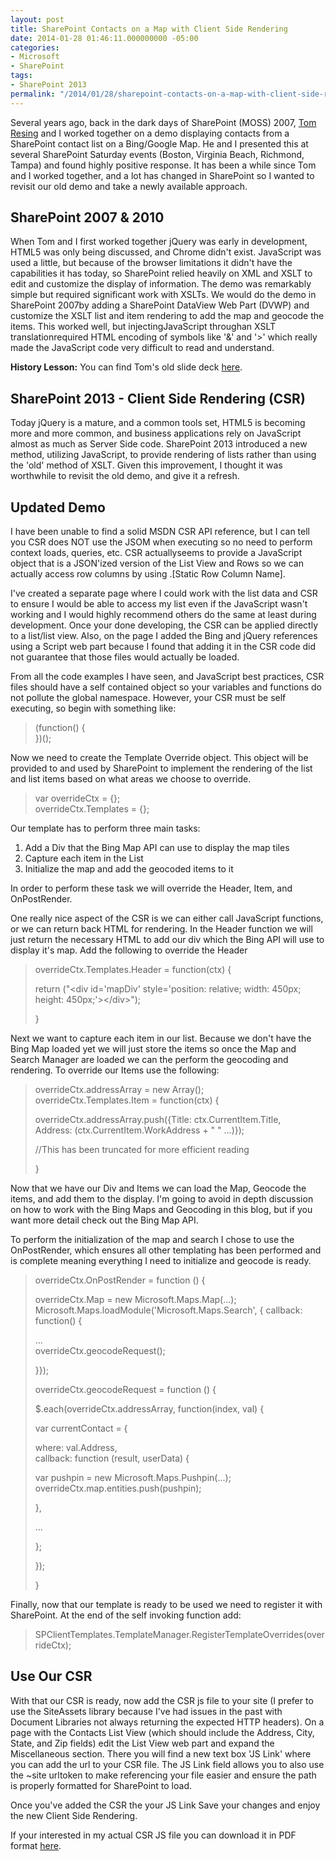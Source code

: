 ```yaml
---
layout: post
title: SharePoint Contacts on a Map with Client Side Rendering
date: 2014-01-28 01:46:11.000000000 -05:00
categories:
- Microsoft
- SharePoint
tags:
- SharePoint 2013
permalink: "/2014/01/28/sharepoint-contacts-on-a-map-with-client-side-rendering/"
---
```

Several years ago, back in the dark days of SharePoint (MOSS) 2007, [Tom Resing](http://tomresing.com/) and I worked together on a demo displaying contacts from a SharePoint contact list on a Bing/Google Map. He and I presented this at several SharePoint Saturday events (Boston, Virginia Beach, Richmond, Tampa) and found highly positive response. It has been a while since Tom and I worked together, and a lot has changed in SharePoint so I wanted to revisit our old demo and take a newly available approach.
<!--more-->

## SharePoint 2007 & 2010

When Tom and I first worked together jQuery was early in development, HTML5 was only being discussed, and Chrome didn't exist. JavaScript was used a little, but because of the browser limitations it didn't have the capabilities it has today, so SharePoint relied heavily on XML and XSLT to edit and customize the display of information. The demo was remarkably simple but required significant work with XSLTs. We would do the demo in SharePoint 2007by adding a SharePoint DataView Web Part (DVWP) and customize the XSLT list and item rendering to add the map and geocode the items. This worked well, but injectingJavaScript throughan XSLT translationrequired HTML encoding of symbols like '&' and '\>' which really made the JavaScript code very difficult to read and understand.

**History Lesson:** You can find Tom's old slide deck [here](http://www.slideshare.net/tomresing/mapping-mashups-in-sharepoint-designer-presentation).

## SharePoint 2013 - Client Side Rendering (CSR)

Today jQuery is a mature, and a common tools set, HTML5 is becoming more and more common, and business applications rely on JavaScript almost as much as Server Side code. SharePoint 2013 introduced a new method, utilizing JavaScript, to provide rendering of lists rather than using the 'old' method of XSLT. Given this improvement, I thought it was worthwhile to revisit the old demo, and give it a refresh.

## Updated Demo

I have been unable to find a solid MSDN CSR API reference, but I can tell you CSR does NOT use the JSOM when executing so no need to perform context loads, queries, etc. CSR actuallyseems to provide a JavaScript object that is a JSON'ized version of the List View and Rows so we can actually access row columns by using .[Static Row Column Name].

I've created a separate page where I could work with the list data and CSR to ensure I would be able to access my list even if the JavaScript wasn't working and I would highly recommend others do the same at least during development. Once your done developing, the CSR can be applied directly to a list/list view. Also, on the page I added the Bing and jQuery references using a Script web part because I found that adding it in the CSR code did not guarantee that those files would actually be loaded.

From all the code examples I have seen, and JavaScript best practices, CSR files should have a self contained object so your variables and functions do not pollute the global namespace. However, your CSR must be self executing, so begin with something like:

> (function() {  
> })();

Now we need to create the Template Override object. This object will be provided to and used by SharePoint to implement the rendering of the list and list items based on what areas we choose to override.

> var overrideCtx = {};  
> overrideCtx.Templates = {};

Our template has to perform three main tasks:

1. Add a Div that the Bing Map API can use to display the map tiles
2. Capture each item in the List
3. Initialize the map and add the geocoded items to it

In order to perform these task we will override the Header, Item, and OnPostRender.

One really nice aspect of the CSR is we can either call JavaScript functions, or we can return back HTML for rendering. In the Header function we will just return the necessary HTML to add our div which the Bing API will use to display it's map. Add the following to override the Header

> overrideCtx.Templates.Header = function(ctx) {
> 
> return ("\<div id='mapDiv' style='position: relative; width: 450px; height: 450px;'\>\</div\>");
> 
> }

Next we want to capture each item in our list. Because we don't have the Bing Map loaded yet we will just store the items so once the Map and Search Manager are loaded we can the perform the geocoding and rendering. To override our Items use the following:

> overrideCtx.addressArray = new Array();  
> overrideCtx.Templates.Item = function(ctx) {
> 
> overrideCtx.addressArray.push({Title: ctx.CurrentItem.Title,  
> Address: (ctx.CurrentItem.WorkAddress + " " ...)});
> 
> //This has been truncated for more efficient reading
> 
> }

Now that we have our Div and Items we can load the Map, Geocode the items, and add them to the display. I'm going to avoid in depth discussion on how to work with the Bing Maps and Geocoding in this blog, but if you want more detail check out the Bing Map API.

To perform the initialization of the map and search I chose to use the OnPostRender, which ensures all other templating has been performed and is complete meaning everything I need to initialize and geocode is ready.

> overrideCtx.OnPostRender = function () {
> 
> overrideCtx.Map = new Microsoft.Maps.Map(...);  
> Microsoft.Maps.loadModule('Microsoft.Maps.Search', { callback: function() {
> 
> ...  
> overrideCtx.geocodeRequest();
> 
> }});
> 
> overrideCtx.geocodeRequest = function () {
> 
> $.each(overrideCtx.addressArray, function(index, val) {
> 
> var currentContact = {
> 
> where: val.Address,  
> callback: function (result, userData) {
> 
> var pushpin = new Microsoft.Maps.Pushpin(...);  
> overrideCtx.map.entities.push(pushpin);
> 
> },
> 
> ...
> 
> };
> 
> });
> 
> }

Finally, now that our template is ready to be used we need to register it with SharePoint. At the end of the self invoking function add:

> SPClientTemplates.TemplateManager.RegisterTemplateOverrides(overrideCtx);

## Use Our CSR

With that our CSR is ready, now add the CSR js file to your site (I prefer to use the SiteAssets library because I've had issues in the past with Document Libraries not always returning the expected HTTP headers). On a page with the Contacts List View (which should include the Address, City, State, and Zip fields) edit the List View web part and expand the Miscellaneous section. There you will find a new text box 'JS Link' where you can add the url to your CSR file. The JS Link field allows you to also use the ~site urltoken to make referencing your file easier and ensure the path is properly formatted for SharePoint to load.

Once you've added the CSR the your JS Link Save your changes and enjoy the new Client Side Rendering.

If your interested in my actual CSR JS file you can download it in PDF format [here](http://dmcwee.files.wordpress.com/2014/01/csr.pdf).

